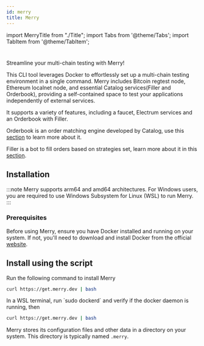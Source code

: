 ```yaml
---
id: merry
title: Merry
---
```


import MerryTitle from "./Title";
import Tabs from '@theme/Tabs';
import TabItem from '@theme/TabItem';

# <MerryTitle />

Streamline your multi-chain testing with Merry!

This CLI tool leverages Docker to effortlessly set up a multi-chain testing environment in a single command. Merry includes Bitcoin regtest node, Ethereum localnet node, and essential Catalog services(Filler and Orderbook), providing a self-contained space to test your applications independently of external services.

It supports a variety of features, including a faucet, Electrum services and an Orderbook with Filler.

Orderbook is an order matching engine developed by Catalog, use this [section](/versioned_docs/version-1.0.0/developers/fundamentals/orderbook/Orderbook.md) to learn more about it.

Filler is a bot to fill orders based on strategies set, learn more about it in this [section](/versioned_docs/version-1.0.0/developers/fundamentals/filler/filler.md).

## Installation

:::note
Merry supports arm64 and amd64 architectures. For Windows users, you are required to use Windows Subsystem for Linux (WSL) to run Merry.
:::

### Prerequisites

Before using Merry, ensure you have Docker installed and running on your system. If not, you'll need to download and install Docker from the official [website](https://www.docker.com).

## Install using the script

<Tabs>
<TabItem value="unix" label="Linux & MacOS" default>
Run the following command to install Merry

```bash
curl https://get.merry.dev | bash
```

</TabItem>
<TabItem value="windows" label="Windows">
In a WSL terminal, run `sudo dockerd` and verify if the docker daemon is running, then

```bash
curl https://get.merry.dev | bash
```

</TabItem>
</Tabs>

Merry stores its configuration files and other data in a directory on your system. This directory is typically named `.merry`.
